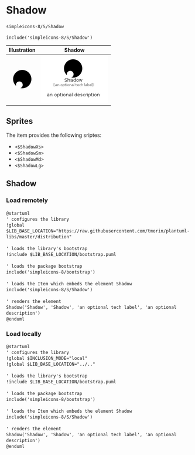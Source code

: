 # Shadow


```text
simpleicons-8/S/Shadow
```

```text
include('simpleicons-8/S/Shadow')
```



| Illustration | Shadow |
| :---: | :---: |
| ![illustration for Illustration](../../simpleicons-8/S/Shadow.png) | ![illustration for Shadow](../../simpleicons-8/S/Shadow.Local.png) |



## Sprites
The item provides the following sriptes:

- `<$ShadowXs>`
- `<$ShadowSm>`
- `<$ShadowMd>`
- `<$ShadowLg>`





## Shadow

### Load remotely
```plantuml
@startuml
' configures the library
!global $LIB_BASE_LOCATION="https://raw.githubusercontent.com/tmorin/plantuml-libs/master/distribution"

' loads the library's bootstrap
!include $LIB_BASE_LOCATION/bootstrap.puml

' loads the package bootstrap
include('simpleicons-8/bootstrap')

' loads the Item which embeds the element Shadow
include('simpleicons-8/S/Shadow')

' renders the element
Shadow('Shadow', 'Shadow', 'an optional tech label', 'an optional description')
@enduml
```

### Load locally
```plantuml
@startuml
' configures the library
!global $INCLUSION_MODE="local"
!global $LIB_BASE_LOCATION="../.."

' loads the library's bootstrap
!include $LIB_BASE_LOCATION/bootstrap.puml

' loads the package bootstrap
include('simpleicons-8/bootstrap')

' loads the Item which embeds the element Shadow
include('simpleicons-8/S/Shadow')

' renders the element
Shadow('Shadow', 'Shadow', 'an optional tech label', 'an optional description')
@enduml
```

